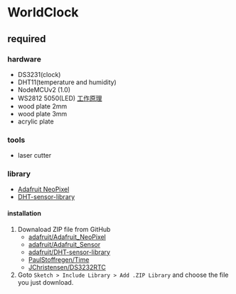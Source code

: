 WorldClock
==========

## required
### hardware
* DS3231(clock)
* DHT11(temperature and humidity)
* NodeMCUv2 (1.0)
* WS2812 5050(LED)
    [工作原理](https://makeryan.wordpress.com/2017/11/20/%E4%B8%80%E5%80%8B%E6%9C%8B%E5%8F%8B%E7%9A%84%E9%A1%98%E6%9C%9B-ws2812-5050-5v-led/)
* wood plate 2mm
* wood plate 3mm
* acrylic plate

### tools
* laser cutter

### library
* [Adafruit NeoPixel](https://learn.adafruit.com/adafruit-neopixel-uberguide/arduino-library-installation)
* [DHT-sensor-library](https://learn.adafruit.com/dht/using-a-dhtxx-sensor)

#### installation
1. Downaload ZIP file from GitHub
    * [adafruit/Adafruit_NeoPixel](https://github.com/adafruit/Adafruit_NeoPixel/archive/master.zip)
    * [adafruit/Adafruit_Sensor](https://github.com/adafruit/Adafruit_Sensor/archive/master.zip)
    * [adafruit/DHT-sensor-library](https://github.com/adafruit/DHT-sensor-library/archive/master.zip)
    * [PaulStoffregen/Time](https://github.com/PaulStoffregen/Time/archive/master.zip)
    * [JChristensen/DS3232RTC](https://github.com/JChristensen/DS3232RTC/archive/master.zip)
2. Goto `Sketch > Include Library > Add .ZIP Library` and choose the file you just download.
